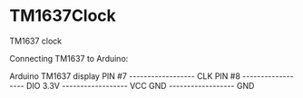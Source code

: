 # TM1637Clock

TM1637 clock

Connecting TM1637 to Arduino:

Arduino              TM1637 display
PIN #7 ------------------ CLK
PIN #8 ------------------ DIO
3.3V   ------------------ VCC
GND    ------------------ GND
